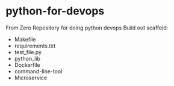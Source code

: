 # python-for-devops
From Zero Repository for doing python devops
Build out scaffold:

* Makefile
* requirements.txt
* test_file.py
* python_lib
* Dockerfile
* command-line-tool
* Microservice
